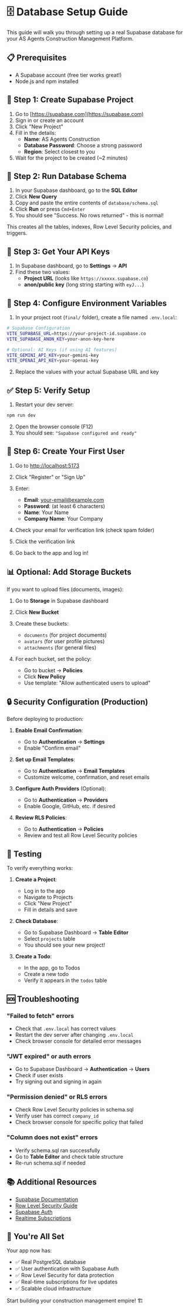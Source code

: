 # 🗄️ Database Setup Guide

This guide will walk you through setting up a real Supabase database for your AS Agents Construction Management Platform.

## 📋 Prerequisites

- A Supabase account (free tier works great!)
- Node.js and npm installed

## 🚀 Step 1: Create Supabase Project

1. Go to [https://supabase.com](https://supabase.com)
2. Sign in or create an account
3. Click "New Project"
4. Fill in the details:
   - **Name**: AS Agents Construction
   - **Database Password**: Choose a strong password
   - **Region**: Select closest to you
5. Wait for the project to be created (~2 minutes)

## 🔧 Step 2: Run Database Schema

1. In your Supabase dashboard, go to the **SQL Editor**
2. Click **New Query**
3. Copy and paste the entire contents of `database/schema.sql`
4. Click **Run** or press `Cmd+Enter`
5. You should see "Success. No rows returned" - this is normal!

This creates all the tables, indexes, Row Level Security policies, and triggers.

## 🔑 Step 3: Get Your API Keys

1. In Supabase dashboard, go to **Settings** → **API**
2. Find these two values:
   - **Project URL** (looks like `https://xxxxx.supabase.co`)
   - **anon/public key** (long string starting with `eyJ...`)

## 📝 Step 4: Configure Environment Variables

1. In your project root (`final/` folder), create a file named `.env.local`:

```bash
# Supabase Configuration
VITE_SUPABASE_URL=https://your-project-id.supabase.co
VITE_SUPABASE_ANON_KEY=your-anon-key-here

# Optional: AI Keys (if using AI features)
VITE_GEMINI_API_KEY=your-gemini-key
VITE_OPENAI_API_KEY=your-openai-key
```

2. Replace the values with your actual Supabase URL and key

## ✅ Step 5: Verify Setup

1. Restart your dev server:

```bash
npm run dev
```

2. Open the browser console (F12)
3. You should see: `"Supabase configured and ready"`

## 🎯 Step 6: Create Your First User

1. Go to <http://localhost:5173>
2. Click "Register" or "Sign Up"
3. Enter:
   - **Email**: <your-email@example.com>
   - **Password**: (at least 6 characters)
   - **Name**: Your Name
   - **Company Name**: Your Company

4. Check your email for verification link (check spam folder)
5. Click the verification link
6. Go back to the app and log in!

## 📊 Optional: Add Storage Buckets

If you want to upload files (documents, images):

1. Go to **Storage** in Supabase dashboard
2. Click **New Bucket**
3. Create these buckets:
   - `documents` (for project documents)
   - `avatars` (for user profile pictures)
   - `attachments` (for general files)

4. For each bucket, set the policy:
   - Go to bucket → **Policies**
   - Click **New Policy**
   - Use template: "Allow authenticated users to upload"

## 🔒 Security Configuration (Production)

Before deploying to production:

1. **Enable Email Confirmation**:
   - Go to **Authentication** → **Settings**
   - Enable "Confirm email"

2. **Set up Email Templates**:
   - Go to **Authentication** → **Email Templates**
   - Customize welcome, confirmation, and reset emails

3. **Configure Auth Providers** (Optional):
   - Go to **Authentication** → **Providers**
   - Enable Google, GitHub, etc. if desired

4. **Review RLS Policies**:
   - Go to **Authentication** → **Policies**
   - Review and test all Row Level Security policies

## 🧪 Testing

To verify everything works:

1. **Create a Project**:
   - Log in to the app
   - Navigate to Projects
   - Click "New Project"
   - Fill in details and save

2. **Check Database**:
   - Go to Supabase Dashboard → **Table Editor**
   - Select `projects` table
   - You should see your new project!

3. **Create a Todo**:
   - In the app, go to Todos
   - Create a new todo
   - Verify it appears in the `todos` table

## 🆘 Troubleshooting

### "Failed to fetch" errors

- Check that `.env.local` has correct values
- Restart the dev server after changing `.env.local`
- Check browser console for detailed error messages

### "JWT expired" or auth errors

- Go to Supabase Dashboard → **Authentication** → **Users**
- Check if user exists
- Try signing out and signing in again

### "Permission denied" or RLS errors

- Check Row Level Security policies in schema.sql
- Verify user has correct `company_id`
- Check browser console for specific policy that failed

### "Column does not exist" errors

- Verify schema.sql ran successfully
- Go to **Table Editor** and check table structure
- Re-run schema.sql if needed

## 📚 Additional Resources

- [Supabase Documentation](https://supabase.com/docs)
- [Row Level Security Guide](https://supabase.com/docs/guides/auth/row-level-security)
- [Supabase Auth](https://supabase.com/docs/guides/auth)
- [Realtime Subscriptions](https://supabase.com/docs/guides/realtime)

## 🎉 You're All Set

Your app now has:

- ✅ Real PostgreSQL database
- ✅ User authentication with Supabase Auth
- ✅ Row Level Security for data protection
- ✅ Real-time subscriptions for live updates
- ✅ Scalable cloud infrastructure

Start building your construction management empire! 🏗️

